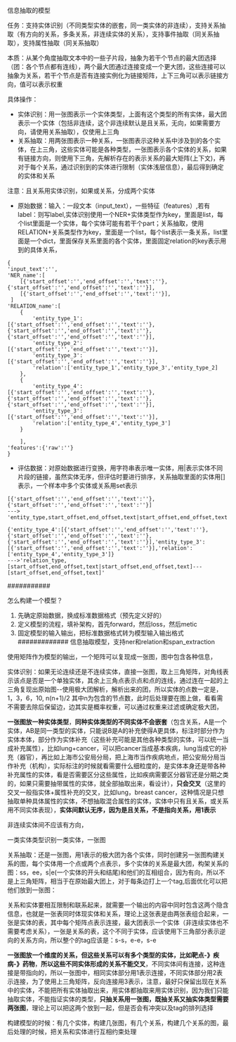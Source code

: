 信息抽取的模型

任务：支持实体识别（不同类型实体的嵌套，同一类实体的非连续），支持关系抽取（有方向的关系，多条关系，非连续实体的关系），支持事件抽取（同关系抽取），支持属性抽取（同关系抽取）

本质：从某个角度抽取文本中的一些子片段，抽象为若干个节点的最大团选择（团：各个节点都有连线），两个最大团通过连接变成一个更大团，这些连接可以抽象为关系，若干个节点是否有连接实例化为链接矩阵，上下三角可以表示链接方向，值可以表示权重

具体操作：
- 实体识别：用一张图表示一个实体类型，上面有这个类型的所有实体，最大团表示一个实体（包括非连续，这个非连续默认是且关系，无向，如果需要方向，请使用关系抽取），仅使用上三角
- 关系抽取：用两张图表示一种关系，一张图表示这种关系中涉及到的各个实体，在上三角，这些实体可能是各种类型，一张图表示各个实体的关系，如果有链接方向，则使用下三角，先解析存在的表示关系的最大矩阵(上下文)，再对于每个关系，通过识别到的实体进行限制（实体浅层信息），最后得到确定的实体和关系


注意：且关系用实体识别，如果或关系，分成两个实体

- 原始数据：输入：一段文本（input_text），一些特征（features）,若有label：则写label,实体识别使用一个NER+实体类型作为key，里面是list，每个list里面是一个实体，每个实体可能有若干个part；关系抽取，使用RELATION+关系类型作为key，里面是一个list，每个list表示一条关系，list里面是一个dict，里面保存关系里面的各个实体，里面固定relation的key表示用到的具体关系，
```
{
'input_text':'',
'NER_name':[
    [{'start_offset':'','end_offset':'','text':''},{'start_offset':'','end_offset':'','text':''}],
    [{'start_offset':'','end_offset':'','text':''}],
 ]
'RELATION_name':[
    {
        'entity_type_1':[{'start_offset':'','end_offset':'','text':''},{'start_offset':'','end_offset':'','text':''},{'start_offset':'','end_offset':'','text':''}],
        'entity_type_2':[{'start_offset':'','end_offset':'','text':''}],
        'entity_type_3':[{'start_offset':'','end_offset':'','text':''}],
        'relation':['entity_type_1','entity_type_3','entity_type_2]
    },
    {
        'entity_type_4':[{'start_offset':'','end_offset':'','text':''},{'start_offset':'','end_offset':'','text':''},{'start_offset':'','end_offset':'','text':''}],
        'entity_type_3':[{'start_offset':'','end_offset':'','text':''}],
        'relation':['entity_type_4','entity_type_3']
    }

    ],
'features':{'raw':''}
} 
```
- 评估数据：对原始数据进行变换，用字符串表示唯一实体，用|表示实体不同片段的链接，虽然实体无序，但评估时要进行排序，关系抽取里面的实体用[]表示，一个样本中多个实体或关系用set表示
```
[{'start_offset':'','end_offset':'','text':''},{'start_offset':'','end_offset':'','text':''}] 
---> 'entity_type,start_offset,end_offset,text|start_offset,end_offset,text'

{'entity_type_4':[{'start_offset':'','end_offset':'','text':''},{'start_offset':'','end_offset':'','text':''},{'start_offset':'','end_offset':'','text':''}],'entity_type_3':[{'start_offset':'','end_offset':'','text':''}],'relation':['entity_type_4','entity_type_3']}  
--->'relation_type,[start_offset,end_offset,text|start_offset,end_offset,text]---[start_offset,end_offset,text]'

```


###########

怎么构建一个模型？
1. 先确定原始数据，换成标准数据格式（预先定义好的）
2. 定义模型的流程，填补架构，首先forward，然后loss，然后metic
3. 固定模型的输入输出，把标准数据格式转为模型输入输出格式
#############
信息抽取模型，支持ner和relation和span_extraction

使用矩阵作为模型的输出，一个矩阵可以复现成一张图，图中包含各种信息，

实体识别：如果无论连续还是不连续实体，直接一张图，取上三角矩阵，对角线表示该点是否是一个单独实体，其余上三角点表示点和点的连线，通过连在一起的上三角复现出原始图--使用极大团解析，解析出来的团，所以实体的点数一定是，1，3，6，10, n(n+1)/2 其中n为包含的节点数，此时后处理要在图上做，看看需不需要去除后保留边，边其实是概率权重，可以通过权重来过滤或确定极大团，

**一张图放一种实体类型**，**同种实体类型的不同实体不会嵌套**（包含关系，A是一个实体，AB是同一类型的实体，只能说B是A的补充使得A更具体，标注时部分作为实体本体，部分作为实体补充（这些补充可能是其他各种类型的实体，可以统一当成补充属性），比如lung+cancer，可以把cancer当成基本疾病，lung当成它的补充（器官），再比如上海市公安局分局，把上海市当作疾病地点，把公安局分局当作补充（机构），实际标注的时候就看需要什么细粒度的，是实体本身还是带各种补充属性的实体，看是否需要区分这些属性，比如疾病需要区分器官还是分期之类的，如果只需要抽带属性的实体，就全部抽取出来，看设计），**只会交叉**（这里的交叉一般指实体+属性补充的交叉，比如lung，breast cancer，这种情况是只想抽取单种具体属性的实体，不想抽取混合属性的实体，实体中只有且关系，或关系用不同实体表现），**实体间默认无序，因为是且关系，不是指向关系，用1表示**

非连续实体间不应该有方向，

一类实体类型识别一类实体，一张图

关系抽取：还是一张图，用1表示的极大团为各个实体，同时创建另一张图构建关系的图，每个实体用一个点或两个点表示，多个实体的关系是最大团，构架关系的图：ss，ee，s|e(一个实体的开头和结尾)和他们的互相组合，因为有向，所以不是上三角矩阵，相当于在原始最大团上，对于每条边打上一个tag,后面优化可以把他们放到一张图：

关系和实体要相互限制和联系起来，就需要一个输出的内容中同时包含这两个隐含信息，也就是一张表同时体现实体和关系，理论上这张表是由两张表组合起来，一张是实体的表，其中每个矩阵点表示连接，最大团表示一个实体（非连续实体也不需要考虑关系），一张是关系的表，这个不同于实体，应该使用下三角部分表示逆向的关系方向，所以整个的tag应该是：s-s，e-e，s-e

**一张图放一个维度的关系，但这些关系可以有多个类型的实体，比如靶点-》疾病-》药物**，**所以这些不同实体形成的关系不能交叉**，不同实体间有连接，这种连接是带指向的，所以一张图中，相同实体部分用1表示连接，不同实体部分用2表示连接，为了使用上三角矩阵，反向连接用3表示，注意，最好只保留出现在关系中的实体，不能把所有实体抽取出来，用实体都抽取来用实体识别，因为我们只能抽取实体，不能指证实体的类型，**只抽关系用一张图，既抽关系又抽实体类型需要两张图**，理论上可以把这两个放到一起，但是否会有冲突以及tag的排列选择

构建模型的时候：有几个实体，构建几张图，有几个关系，构建几个关系的图，最后处理的时候，把关系和实体进行互相约束处理





